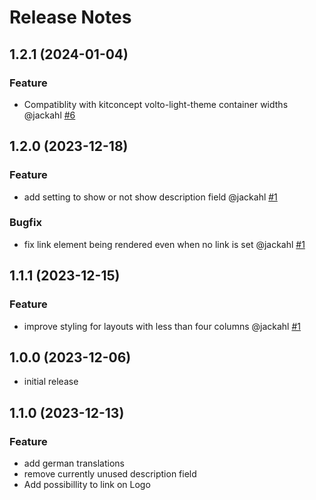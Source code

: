 # Release Notes

<!-- You should *NOT* be adding new change log entries to this file.
     You should create a file in the news directory instead.
     For helpful instructions, please see:
     https://6.docs.plone.org/contributing/index.html?highlight=towncrier#change-log-entry
-->

<!-- towncrier release notes start -->

## 1.2.1 (2024-01-04)

### Feature

- Compatiblity with kitconcept volto-light-theme container widths @jackahl [#6](https://github.com/kitconcept/volto-logos-block/pull/6)

## 1.2.0 (2023-12-18)

### Feature

- add setting to show or not show description field @jackahl [#1](https://github.com/kitconcept/volto-logos-block/pull/1)

### Bugfix

- fix link element being rendered even when no link is set @jackahl [#1](https://github.com/kitconcept/volto-logos-block/pull/1)

## 1.1.1 (2023-12-15)

### Feature

- improve styling for layouts with less than four columns @jackahl [#1](https://github.com/kitconcept/volto-logos-block/pull/1)

## 1.0.0 (2023-12-06)

- initial release

## 1.1.0 (2023-12-13)

### Feature

- add german translations
- remove currently unused description field
- Add possibillity to link on Logo

